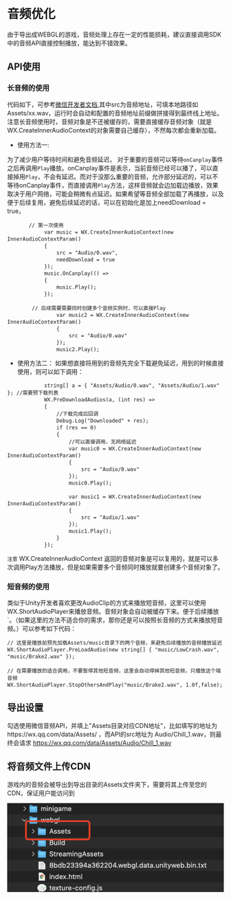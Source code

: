 # 音频优化
由于导出成WEBGL的游戏，音频处理上存在一定的性能损耗，建议直接调用SDK中的音频API直接控制播放，能达到不错效果。
## API使用
### 长音频的使用
代码如下，可参考[微信开发者文档](https://developers.weixin.qq.com/minigame/dev/api/media/audio/InnerAudioContext.html),其中src为音频地址，可填本地路径如 Assets/xx.wav，运行时会自动和配置的音频地址前缀做拼接得到最终线上地址。注意长音频使用时，音频对象是不还被缓存的，需要直接缓存音频对象（就是WX.CreateInnerAudioContext的对象需要自己缓存），不然每次都会重新加载。
* 使用方法一:

为了减少用户等待时间和避免音频延迟，
对于重要的音频可以等待`onCanplay`事件之后再调用`Play`播放。onCanplay事件是表示，当前音频已经可以播了，可以直接掉用`Play`，不会有延迟。而对于没那么重要的音频，允许部分延迟的，可以不等待onCanplay事件，而直接调用`Play`方法，这样音频就会边加载边播放，效果取决于用户网络，可能会稍微有点延迟。如果希望等音频全部加载了再播放，以及便于后续复用，避免后续延迟的话，可以在初始化是加上needDownload = true，
```
       // 第一次使用     
            var music = WX.CreateInnerAudioContext(new InnerAudioContextParam()
            {
                src = "Audio/0.wav",
                needDownload = true
            });
            music.OnCanplay(() =>
            {
                music.Play();
            });
            
        // 后续需要需要同时创建多个音频实例时，可以直接Play
                var music2 = WX.CreateInnerAudioContext(new InnerAudioContextParam()
                {
                    src = "Audio/0.wav"
                });
                music2.Play();    
```
* 使用方法二：
如果想直接将用到的音频先完全下载避免延迟，用到的时候直接使用，则可以如下调用：
```
            string[] a = { "Assets/Audio/0.wav", "Assets/Audio/1.wav" }; //需要预下载列表
            WX.PreDownloadAudios(a, (int res) =>
            {
                //下载完成后回调
                Debug.Log("Downloaded" + res);
                if (res == 0)
                {
                    //可以直接调用，无网络延迟
                    var music0 = WX.CreateInnerAudioContext(new InnerAudioContextParam()
                    {
                        src = "Audio/0.wav"
                    });
                    music0.Play();

                    var music1 = WX.CreateInnerAudioContext(new InnerAudioContextParam()
                    {
                        src = "Audio/1.wav"
                    });
                    music1.Play();
                }
            });
```
`注意` WX.CreateInnerAudioContext 返回的音频对象是可以复用的，就是可以多次调用Play方法播放，但是如果需要多个音频同时播放就要创建多个音频对象了。

### 短音频的使用
类似于Unity开发者喜欢更改AudioClip的方式来播放短音频，这里可以使用WX.ShortAudioPlayer来播放音频。音频对象会自动被缓存下来。便于后续播放`。（如果这里的方法不适合你的需求，那你还是可以按照长音频的方式来播放短音频。）可以参考如下代码：
```
// 这里是播放前预先加载Assets/music目录下的两个音频，来避免后续播放的音频播放延迟
WX.ShortAudioPlayer.PreLoadAudio(new string[] { "music/LowCrash.wav", "music/Brake2.wav" });

// 在需要播放的适合调用，不要暂停其他短音频，这里会自动停掉其他短音频，只播放这个端音频
WX.ShortAudioPlayer.StopOthersAndPlay("music/Brake2.wav", 1.0f,false);
```
## 导出设置
勾选使用微信音频API，并填上"Assets目录对应CDN地址"，比如填写的地址为https://wx.qq.com/data/Assets/ ，而API的src地址为 Audio/Chill_1.wav，则最终会请求 https://wx.qq.com/data/Assets/Audio/Chill_1.wav

 
## 将音频文件上传CDN
 游戏内的音频会被导出到导出目录的Assets文件夹下，需要将其上传至您的CDN，保证用户能访问到
 
![avatar](../image/assets2.png)
